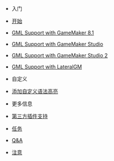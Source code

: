 - 入门

 - [开始](zh-cn/Start.md)
 - [GML Support with GameMaker 8.1](zh-cn/exteditor/gm81.md)
 - [GML Support with GameMaker Studio](zh-cn/exteditor/gms.md)
 - [GML Support with GameMaker Studio 2](zh-cn/exteditor/gms2.md)
 - [GML Support with LateralGM](zh-cn/exteditor/lgm.md)

- 自定义

 - [添加自定义语法高亮](zh-cn/OwnSyntax.md)

- 更多信息

 - [第三方插件支持](zh-cn/Thirdparty.md)
 - [任务](zh-cn/Tasks.md)
 - [Q&A](zh-cn/QA.md)
 - [注意](zh-cn/Notices.md)